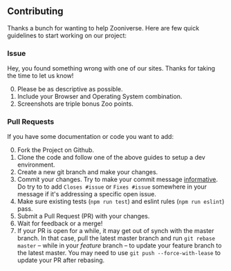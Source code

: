 ## Contributing

Thanks a bunch for wanting to help Zooniverse. Here are few quick guidelines to start working on our project:

### Issue

Hey, you found something wrong with one of our sites. Thanks for taking the time to let us know!

0. Please be as descriptive as possible.
0. Include your Browser and Operating System combination.
0. Screenshots are triple bonus Zoo points.

### Pull Requests

If you have some documentation or code you want to add:

0. Fork the Project on Github.
0. Clone the code and follow one of the above guides to setup a dev environment.
0. Create a new git branch and make your changes.
0. Commit your changes. Try to make your commit message [informative](http://tbaggery.com/2008/04/19/a-note-about-git-commit-messages.html). Do try to to add `Closes #issue` or `Fixes #issue` somewhere in your message if it's addressing a specific open issue.
0. Make sure existing tests (`npm run test`) and eslint rules (`npm run eslint`) pass.
0. Submit a Pull Request (PR) with your changes.
0. Wait for feedback or a merge!
0. If your PR is open for a while, it may get out of synch with the master branch. In that case, pull the latest master branch and run `git rebase master` – while in your _feature_ branch – to update your feature branch to the latest master. You may need to use `git push --force-with-lease` to update your PR after rebasing.
